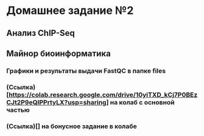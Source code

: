 # Домашнее задание №2 
## Анализ ChIP-Seq
## Майнор биоинформатика

### Графики и результаты выдачи FastQC в папке files
### (Ссылка)[https://colab.research.google.com/drive/10yiTXD_kCj7P0BEzCJt2P9eQIPPrtyLX?usp=sharing] на колаб с основной частью
### (Ссылка)[] на бонусное задание в колабе
